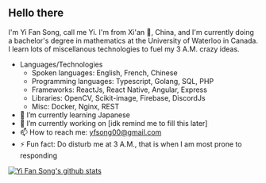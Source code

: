 ## Hello there

<!-- Start: Self Introduction -->
I'm Yi Fan Song, call me Yi. I'm from Xi'an 🍜, China, and I'm currently doing a bachelor's degree in mathematics at the University of Waterloo in Canada. I learn lots of miscellanous technologies to fuel my 3 A.M. crazy ideas.
<!-- End: Self Introduction -->

- Languages/Technologies
  - Spoken languages: English, French, Chinese
  - Programming languages: Typescript, Golang, SQL, PHP
  - Frameworks: ReactJs, React Native, Angular, Express
  - Libraries: OpenCV, Scikit-image, Firebase, DiscordJs
  - Misc: Docker, Nginx, REST
- 🌱 I’m currently learning Japanese
- 🔭 I’m currently working on \[idk remind me to fill this later]
- 📫 How to reach me: [yfsong00@gmail.com](mailto:yfsong00@gmail.com)
- ⚡ Fun fact: Do disturb me at 3 A.M., that is when I am most prone to responding

<!--
**yi-fan-song/yi-fan-song** is a ✨ _special_ ✨ repository because its `README.md` (this file) appears on your GitHub profile.

Here are some ideas to get you started:

- 🔭 I’m currently working on ...
- 🌱 I’m currently learning ...
- 👯 I’m looking to collaborate on ...
- 🤔 I’m looking for help with ...
- 💬 Ask me about ...
- 📫 How to reach me: ...
- 😄 Pronouns: ...
- ⚡ Fun fact: ...
-->

[![Yi Fan Song's github stats](https://github-readme-stats.vercel.app/api?username=yi-fan-song&count_private=true&title_color=c9d1d9&bg_color=0d1117&text_color=c9d1d9)](https://github.com/anuraghazra/github-readme-stats)
